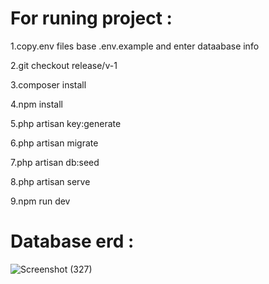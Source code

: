# For runing project :

1.copy.env files base .env.example and enter dataabase info

2.git checkout release/v-1  

3.composer install

4.npm install

5.php artisan key:generate

6.php artisan migrate

7.php artisan db:seed

8.php artisan serve

9.npm run dev


# Database erd :

![Screenshot (327)](https://user-images.githubusercontent.com/110903442/211031798-9480878e-ce4e-493a-8893-17bf75140331.png)
